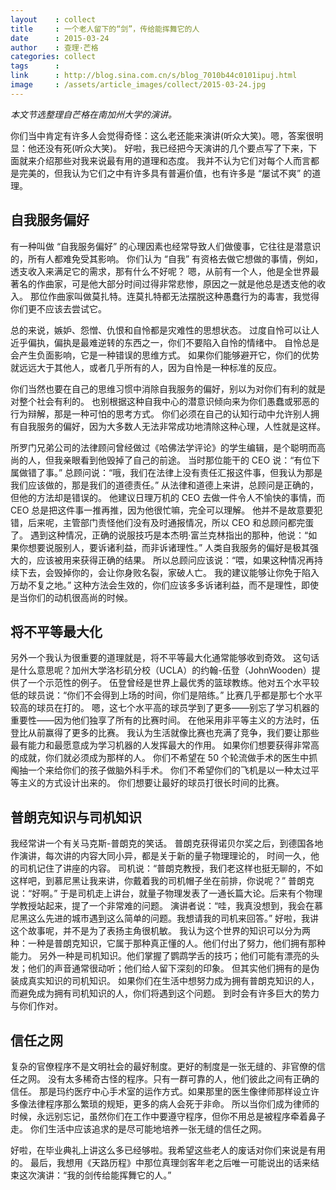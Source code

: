 ```yaml
---
layout    : collect
title     : 一个老人留下的“剑”，传给能挥舞它的人
date      : 2015-03-24
author    : 查理·芒格
categories: collect
tags      :
link      : http://blog.sina.com.cn/s/blog_7010b44c0101ipuj.html
image     : /assets/article_images/collect/2015-03-24.jpg
---
```



_本文节选整理自芒格在南加州大学的演讲。_


你们当中肯定有许多人会觉得奇怪：这么老还能来演讲(听众大笑)。嗯，答案很明显：他还没有死(听众大笑)。
好啦，我已经把今天演讲的几个要点写了下来，下面就来介绍那些对我来说最有用的道理和态度。
我并不认为它们对每个人而言都是完美的，但我认为它们之中有许多具有普遍价值，也有许多是 “屡试不爽” 的道理。


## 自我服务偏好
有一种叫做 “自我服务偏好” 的心理因素也经常导致人们做傻事，它往往是潜意识的，所有人都难免受其影响。
你们认为 “自我” 有资格去做它想做的事情，例如，透支收入来满足它的需求，那有什么不好呢？
嗯，从前有一个人，他是全世界最著名的作曲家，可是他大部分时间过得非常悲惨，原因之一就是他总是透支他的收入。
那位作曲家叫做莫扎特。连莫扎特都无法摆脱这种愚蠢行为的毒害，我觉得你们更不应该去尝试它。


总的来说，嫉妒、怨憎、仇恨和自怜都是灾难性的思想状态。
过度自怜可以让人近乎偏执，偏执是最难逆转的东西之一，你们不要陷入自怜的情绪中。
自怜总是会产生负面影响，它是一种错误的思维方式。
如果你们能够避开它，你们的优势就远远大于其他人，或者几乎所有的人，因为自怜是一种标准的反应。


你们当然也要在自己的思维习惯中消除自我服务的偏好，别以为对你们有利的就是对整个社会有利的。
也别根据这种自我中心的潜意识倾向来为你们愚蠢或邪恶的行为辩解，那是一种可怕的思考方式。
你们必须在自己的认知行动中允许别人拥有自我服务的偏好，因为大多数人无法非常成功地清除这种心理，人性就是这样。


所罗门兄弟公司的法律顾问曾经做过《哈佛法学评论》的学生编辑，是个聪明而高尚的人，但我亲眼看到他毁掉了自己的前途。
当时那位能干的 CEO 说：“有位下属做错了事。”
总顾问说：“哦，我们在法律上没有责任汇报这件事，但我认为那是我们应该做的，那是我们的道德责任。”
从法律和道德上来讲，总顾问是正确的，但他的方法却是错误的。
他建议日理万机的 CEO 去做一件令人不愉快的事情，而 CEO 总是把这件事一推再推，因为他很忙嘛，完全可以理解。
他并不是故意要犯错，后来呢，主管部门责怪他们没有及时通报情况，所以 CEO 和总顾问都完蛋了。
遇到这种情况，正确的说服技巧是本杰明·富兰克林指出的那种，他说：“如果你想要说服别人，要诉诸利益，而非诉诸理性。”
人类自我服务的偏好是极其强大的，应该被用来获得正确的结果。
所以总顾问应该说：“喂，如果这种情况再持续下去，会毁掉你的，会让你身败名裂，家破人亡。
我的建议能够让你免于陷入万劫不复之地。”
这种方法会生效的，你们应该多多诉诸利益，而不是理性，即使是当你们的动机很高尚的时候。


## 将不平等最大化
另外一个我认为很重要的道理就是，将不平等最大化通常能够收到奇效。
这句话是什么意思呢？加州大学洛杉矶分校（UCLA）的约翰-伍登（JohnWooden）提供了一个示范性的例子。
伍登曾经是世界上最优秀的篮球教练。他对五个水平较低的球员说：“你们不会得到上场的时间，你们是陪练。”
比赛几乎都是那七个水平较高的球员在打的。
嗯，这七个水平高的球员学到了更多——别忘了学习机器的重要性——因为他们独享了所有的比赛时间。
在他采用非平等主义的方法时，伍登比从前赢得了更多的比赛。
我认为生活就像比赛也充满了竞争，我们要让那些最有能力和最愿意成为学习机器的人发挥最大的作用。
如果你们想要获得非常高的成就，你们就必须成为那样的人。
你们不希望在 50 个轮流做手术的医生中抓阄抽一个来给你们的孩子做脑外科手术。
你们不希望你们的飞机是以一种太过平等主义的方式设计出来的。
你们想要让最好的球员打很长时间的比赛。


## 普朗克知识与司机知识
我经常讲一个有关马克斯-普朗克的笑话。
普朗克获得诺贝尔奖之后，到德国各地作演讲，每次讲的内容大同小异，都是关于新的量子物理理论的，
时间一久，他的司机记住了讲座的内容。
司机说：“普朗克教授，我们老这样也挺无聊的，不如这样吧，到慕尼黑让我来讲，你戴着我的司机帽子坐在前排，你说呢？”
普朗克说：“好啊。”
于是司机走上讲台，就量子物理发表了一通长篇大论。后来有个物理学教授站起来，提了一个非常难的问题。
演讲者说：“哇，我真没想到，我会在慕尼黑这么先进的城市遇到这么简单的问题。我想请我的司机来回答。”
好啦，我讲这个故事呢，并不是为了表扬主角很机敏。
我认为这个世界的知识可以分为两种：一种是普朗克知识，它属于那种真正懂的人。他们付出了努力，他们拥有那种能力。
另外一种是司机知识。他们掌握了鹦鹉学舌的技巧；他们可能有漂亮的头发；他们的声音通常很动听；他们给人留下深刻的印象。
但其实他们拥有的是伪装成真实知识的司机知识。
如果你们在生活中想努力成为拥有普朗克知识的人，而避免成为拥有司机知识的人，你们将遇到这个问题。
到时会有许多巨大的势力与你们作对。


## 信任之网
复杂的官僚程序不是文明社会的最好制度。更好的制度是一张无缝的、非官僚的信任之网。
没有太多稀奇古怪的程序。只有一群可靠的人，他们彼此之间有正确的信任。
那是玛约医疗中心手术室的运作方式。如果那里的医生像律师那样设立许多像法律程序那么繁琐的规矩，更多的病人会死于非命。
所以当你们成为律师的时候，永远别忘记，虽然你们在工作中要遵守程序，但你不用总是被程序牵着鼻子走。
你们生活中应该追求的是尽可能地培养一张无缝的信任之网。


好啦，在毕业典礼上讲这么多已经够啦。我希望这些老人的废话对你们来说是有用的。
最后，我想用《天路历程》中那位真理剑客年老之后唯一可能说出的话来结束这次演讲：“我的剑传给能挥舞它的人。”
